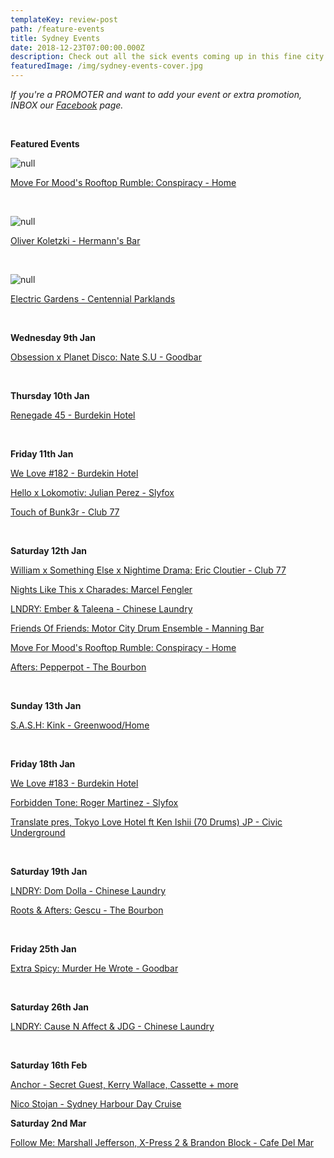 ```yaml
---
templateKey: review-post
path: /feature-events
title: Sydney Events
date: 2018-12-23T07:00:00.000Z
description: Check out all the sick events coming up in this fine city!
featuredImage: /img/sydney-events-cover.jpg
---
```

_If you're a PROMOTER and want to add your event or extra promotion, INBOX our [Facebook](https://www.facebook.com/ravereviewz) page._

<br>

**Featured Events**

![null](/img/mood.jpg)

[Move For Mood's Rooftop Rumble: Conspiracy - Home](https://www.facebook.com/events/315234675975835/)

<br>

![null](/img/oliver.jpg)

[Oliver Koletzki - Hermann's Bar](https://www.facebook.com/events/2146058515712196/)

<br>

![null](/img/eg.jpg)

[Electric Gardens - Centennial Parklands](https://www.facebook.com/events/284358658959133/)

<br>

**Wednesday 9th Jan**

[Obsession x Planet Disco: Nate S.U - Goodbar](https://www.facebook.com/events/1982615245191799/)

<br>

**Thursday 10th Jan**

[Renegade 45 - Burdekin Hotel](https://www.facebook.com/events/1414443122019583/)

<br>

**Friday 11th Jan**

[We Love #182 - Burdekin Hotel](https://www.facebook.com/events/2107314242688256/)

[Hello x Lokomotiv: Julian Perez - Slyfox](https://www.facebook.com/events/581241565651553/)

[Touch of Bunk3r - Club 77](https://www.facebook.com/events/2244911882453102/)

<br>

**Saturday 12th Jan**

[William x Something Else x Nightime Drama: Eric Cloutier - Club 77](https://www.facebook.com/events/295005471126187/)

[Nights Like This x Charades: Marcel Fengler](https://www.facebook.com/events/754650794916220/)

[LNDRY: Ember & Taleena - Chinese Laundry](https://www.facebook.com/events/524043488101256)

[Friends Of Friends: Motor City Drum Ensemble - Manning Bar](https://www.facebook.com/events/350118145575661/)

[Move For Mood's Rooftop Rumble: Conspiracy - Home](https://www.facebook.com/events/315234675975835/)

[Afters: Pepperpot - The Bourbon](https://www.facebook.com/events/224792305066294/')

<br>

**Sunday 13th Jan**

[S.A.S.H: Kink - Greenwood/Home](https://www.facebook.com/events/279274252779680/)

<br>

**Friday 18th Jan**

[We Love #183 - Burdekin Hotel](https://www.facebook.com/events/2082228215422071/)

[Forbidden Tone: Roger Martinez - Slyfox](https://www.facebook.com/events/2198466726833036/)

[Translate pres, Tokyo Love Hotel ft Ken Ishii (70 Drums) JP - Civic Underground](https://www.facebook.com/events/268259673875949/)

<br>

**Saturday 19th Jan**

[LNDRY: Dom Dolla - Chinese Laundry](https://www.facebook.com/events/580687795711925/)

[Roots & Afters: Gescu - The Bourbon](https://www.facebook.com/events/739078789799808/)

<br>

**Friday 25th Jan**

[Extra Spicy: Murder He Wrote - Goodbar](https://www.facebook.com/events/744341619278481/)

<br>

**Saturday 26th Jan**

[LNDRY: Cause N Affect & JDG - Chinese Laundry](https://www.facebook.com/events/2415338141871765/)

<br>

**Saturday 16th Feb**

[Anchor - Secret Guest, Kerry Wallace, Cassette + more](https://www.facebook.com/events/407885913344741/)

[Nico Stojan - Sydney Harbour Day Cruise](https://www.facebook.com/events/565024023969951/)

**Saturday 2nd Mar**

[Follow Me: Marshall Jefferson, X-Press 2 & Brandon Block - Cafe Del Mar](https://www.facebook.com/events/1998886000164449/)
